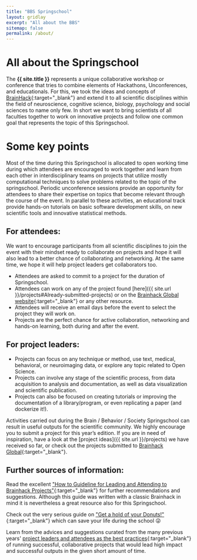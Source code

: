 ```yaml
---
title: "BBS Springschool"
layout: gridlay
excerpt: "All about the BBS"
sitemap: false
permalink: /about/
---
```


# All about the Springschool

The **{{ site.title }}** represents a unique collaborative workshop or conference that tries to combine elements of Hackathons, Unconferences, and educationals. For this, we took the ideas and concepts of [BrainHack]( https://brainhack.org/about.html){:target="_blank"} and extend it to all scientific disciplines within the field of neuroscience, cognitive science, biology, psychology and social sciences to name only few. In short we want to bring scientists of all faculties together to work on innovative projects and follow one common goal that represents the  topic of this Springschool.  


# Some key points

Most of the time during this Springschool is allocated to open working time during which attendees are encouraged to work together and learn from each other in interdisciplinary teams on projects that utilize mostly computational techniques to solve problems related to the topic of the springschool. Periodic unconference sessions provide an opportunity for attendees to share their expertise on topics that become relevant through the course of the event. In parallel to these activities, an educational track provide hands-on tutorials on basic software development skills, on new scientific tools and innovative statistical methods.

## For attendees:

We want to encourage participants from all scientific disciplines to join the event with their mindset ready to collaborate on projects and hope it will also lead to a better chance of collaborating and networking. At the same time, we hope it will help project leaders get collaborators too.

- Attendees are asked to commit to a project for the duration of Springschool.
- Attendees can work on any of the project found [here]({{ site.url }}/projects#Already-submitted-projects) or on the [Brainhack Global website](https://brainhack.org/2021/11/28/global2021.html){:target="_blank"} or any other resource.
- Attendees will receive an email days before the event to select the project they will work on.
- Projects are the perfect chance for active collaboration, networking and hands-on learning, both during and after the event.

## For project leaders:
- Projects can focus on any technique or method, use text, medical, behavioral, or neuroimaging data, or explore any topic related to Open Science.
- Projects can involve any stage of the scientific process, from data acquisition to analysis and documentation, as well as data  visualization and scientific publication. 
- Projects can also be focused on creating tutorials or improving the documentation of a library/program, or even replicating a paper (and dockerize it!).


Activities carried out during the Brain / Behavior / Society Springschool can result in useful outputs for the scientific community. We highly encourage you to submit a project for this year’s edition. If you are in need of inspiration, have a look at the [project ideas]({{ site.url }}/projects) we have received so far, or check out the projects submitted to [Brainhack Global](https://brainhack.org/global2020/projects/){:target="_blank"}.
## Further sources of information:

Read the excellent ["How to Guideline for Leading and Attending to Brainhack Projects"](https://github.com/brainhackorg/bhg-event-materials/blob/master/docs/leading_and_attending_to_brainhack_projects.md){:target="_blank"} for further recommendations and suggestions. Although this guide was written with a classic Brainhack in mind it is nevertheless a great resource also for this Springschool.

Check out the very serious guide on ["Get a hold of your Donuts!"](https://github.com/brainhackorg/bhg-event-materials/blob/master/docs/get_a_hold_of_your_donuts.md){:target="_blank"} which can save your life during the school &#128540;

Learn from the advices and suggestions curated from the many previous years' [project leaders and attendees as the best practices](https://github.com/brainhackorg/bhg-event-materials/blob/master/docs/leading_and_attending_to_brainhack_projects.md){:target="_blank"} of running successful, collaborative projects that would lead high impact and successful outputs in the given short amount of time. 
